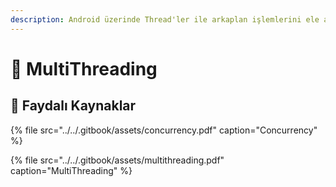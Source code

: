 ```yaml
---
description: Android üzerinde Thread'ler ile arkaplan işlemlerini ele alma
---
```


# 🌠 MultiThreading

## 📂 Faydalı Kaynaklar

{% file src="../../.gitbook/assets/concurrency.pdf" caption="Concurrency" %}

{% file src="../../.gitbook/assets/multithreading.pdf" caption="MultiThreading" %}



